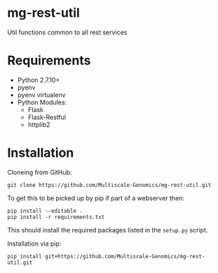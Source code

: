 # mg-rest-util
Util functions common to all rest services



# Requirements
- Python 2.7.10+
- pyenv
- pyenv virtualenv
- Python Modules:
  - Flask
  - Flask-Restful
  - httplib2

# Installation
Cloneing from GitHub:
```
git clone https://github.com/Multiscale-Genomics/mg-rest-util.git
```
To get this to be picked up by pip if part of a webserver then:
```
pip install --editable .
pip install -r requirements.txt
```
This should install the required packages listed in the `setup.py` script.


Installation via pip:
```
pip install git+https://github.com/Multiscale-Genomics/mg-rest-util.git
```
